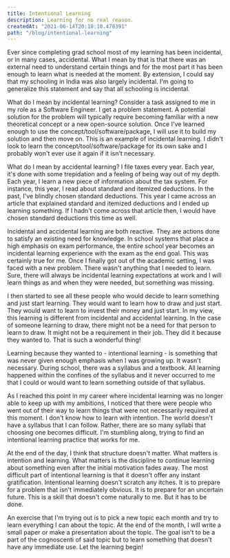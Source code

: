 ```yaml
---
title: Intentional Learning
description: Learning for no real reason.
createdAt: "2021-06-14T20:18:10.478391"
path: "/blog/intentional-learning"
---
```

Ever since completing grad school most of my learning has been incidental, or in many cases, accidental. What I mean by that is that there was an external need to understand certain things and for the most part it has been enough to learn what is needed at the moment. By extension, I could say that my schooling in India was also largely incidental. I'm going to generalize this statement and say that all schooling is incidental.

What do I mean by incidental learning? Consider a task assigned to me in my role as a Software Engineer. I get a problem statement. A potential solution for the problem will typically require becoming familiar with a new theoretical concept or a new open-source solution. Once I've learned enough to use the concept/tool/software/package, I will use it to build my solution and then move on. This is an example of incidental learning. I didn't look to learn the concept/tool/software/package for its own sake and I probably won't ever use it again if it isn't necessary.

What do I mean by accidental learning? I file taxes every year. Each year, it's done with some trepidation and a feeling of being way out of my depth. Each year, I learn a new piece of information about the tax system. For instance, this year, I read about standard and itemized deductions. In the past, I've blindly chosen standard deductions. This year I came across an article that explained standard and itemized deductions and I ended up learning something. If I hadn't come across that article then, I would have chosen standard deductions this time as well.

Incidental and accidental learning are both reactive. They are actions done to satisfy an existing need for knowledge. In school systems that place a high emphasis on exam performance, the entire school year becomes an incidental learning experience with the exam as the end goal. This was certainly true for me. Once I finally got out of the academic setting, I was faced with a new problem. There wasn't anything that I needed to learn. Sure, there will always be incidental learning expectations at work and I will learn things as and when they were needed, but something was missing.

I then started to see all these people who would decide to learn something and just start learning. They would want to learn how to draw and just start. They would want to learn to invest their money and just start. In my view, this learning is different from incidental and accidental learning. In the case of someone learning to draw, there might not be a need for that person to learn to draw. It might not be a requirement in their job. They did it because they wanted to. That is such a wonderful thing!

Learning because they wanted to - intentional learning - is something that was never given enough emphasis when I was growing up. It wasn't necessary. During school, there was a syllabus and a textbook. All learning happened within the confines of the syllabus and it never occurred to me that I could or would want to learn something outside of that syllabus.

As I reached this point in my career where incidental learning was no longer able to keep up with my ambitions, I noticed that there were people who went out of their way to learn things that were not necessarily required at this moment. I don't know how to learn with intention. The world doesn't have a syllabus that I can follow. Rather, there are so many syllabi that choosing one becomes difficult. I'm stumbling along, trying to find an intentional learning practice that works for me.

At the end of the day, I think that structure doesn't matter. What matters is intention and learning. What matters is the discipline to continue learning about something even after the initial motivation fades away. The most difficult part of intentional learning is that it doesn't offer any instant gratification. Intentional learning doesn't scratch any itches. It is to prepare for a problem that isn't immediately obvious. It is to prepare for an uncertain future. This is a skill that doesn't come naturally to me. But it has to be done.

An exercise that I'm trying out is to pick a new topic each month and try to learn everything I can about the topic. At the end of the month, I will write a small paper or make a presentation about the topic. The goal isn't to be a part of the cognoscenti of said topic but to learn something that doesn't have any immediate use. Let the learning begin!